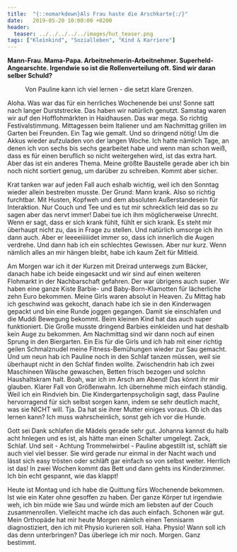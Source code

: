 ```yaml
---
title:  "{::nomarkdown}Als Frau haste die Arschkarte{:/}"
date:   2019-05-20 10:00:00 +0200
header:
  teaser: ../../../../../images/hut_teaser.png
tags: ["Kleinkind", "Sozialleben", "Kind & Karriere"]
---
```


**Mann-Frau. Mama-Papa. Arbeitnehmerin-Arbeitnehmer. Superheld-Angearschte. Irgendwie so ist die Rollenverteilung oft. Sind wir daran selber Schuld?**

<figure>
  <img src="../../../../../images/hut.png" alt="">
  <figcaption>Von Pauline kann ich viel lernen - die setzt klare Grenzen.</figcaption>
</figure>

Aloha. Was war das für ein herrliches Wochenende bei uns! Sonne satt nach langer Durststrecke. Das haben wir natürlich genutzt. Samstag waren wir auf den Hofflohmärkten in Haidhausen. Das war mega. So richtig Festivalstimmung. Mittagessen beim Italiener und am Nachmittag grillen im Garten bei Freunden. Ein Tag wie gemalt. Und so dringend nötig! Um die Akkus wieder aufzuladen von der langen Woche. Ich hatte nämlich Tage, an denen ich von sechs bis sechs gearbeitet habe und wenn man schon weiß, dass es für einen beruflich so nicht weitergehen wird, ist das extra hart. Aber das ist ein anderes Thema. Meine größte Baustelle gerade aber ich bin noch nicht sortiert genug, um darüber zu schreiben. Kommt aber sicher.

Krat tanken war auf jeden Fall auch eshalb wichtig, weil ich den Sonntag wieder allein bestreiten musste. Der Grund: Mann krank. Also so richtig furchtbar. Mit Husten, Kopfweh und dem absoluten Außerstandesein für Interaktion. Nur Couch und Tee und es tut mir schrecklich leid das so zu sagen aber das nervt immer! Dabei tue ich ihm möglicherweise Unrecht. Wenn er sagt, dass er sich krank fühlt, fühlt er sich krank. Es steht mir überhaupt nicht zu, das in Frage zu stellen. Und natürlich umsorge ich ihn dann auch. Aber er leeeeiiiiiidet immer so, dass ich innerlich die Augen verdrehe. Und dann hab ich ein schlechtes Gewissen. Aber nur kurz. Wenn nämlich alles an mir hängen bleibt, habe ich kaum Zeit für Mitleid.

Am Morgen war ich it der Kurzen mit Dreirad unterwegs zum Bäcker, danach habe ich beide eingesackt und wir sind auf einen weiteren Flohmarkt in der Nachbarschaft gefahren. Der war übrigens auch super. Wir haben eine ganze Kiste Barbie- und Baby-Born-Klamotten für lächerliche zehn Euro bekommen. Meine Girls waren absolut in Heaven. Zu Mittag hab ich geschwind was gekocht, danach habe ich sie in den Kinderwagen gepackt und bin eine Runde joggen gegangen. Damit sie einschlafen und die Muddi Bewegung bekommt. Beim kleinen Kind hat das auch super funktioniert. Die Große musste dringend Barbies einkleiden und hat deshalb kein Auge zu bekommen. Am Nachmittag sind wir dann noch auf einen Sprung in den Biergarten. Ein Eis für die Girls und ich hab mit einer richtig geilen Schmalznudel meine Fitness-Bemühungen wieder zur Sau gemacht. Und um neun hab ich Pauline noch in den Schlaf tanzen müssen, weil sie überhaupt nicht in den Schlaf finden wollte. Zwischendrin hab ich zwei Maschineen Wäsche gewaschen, Betten frisch bezogen und solchn Haushaltskram halt. Boah, war ich im Arsch am Abend! Das könnt ihr mir glauben. Klarer Fall von Größenwahn. Ich übernehme mich einfach ständig. Weil ich ein Rindvieh bin. Die Kindergartenpsycholigin sagt, dass Pauline hervorragend für sich selbst sorgen kann, indem se sehr deutlich macht, was sie NICHT will. Tja. Da hat sie ihrer Mutter einiges voraus. Ob ich das lernen kann? Ich muss wahrscheinlich, sonst geh ich vor die Hunde.

Gott sei Dank schlafen die Mädels gerade sehr gut. Johanna kannst du halb acht hnlegen und es ist, als hätte man einen Schalter umgelegt. Zack, Schlaf. Und seit - Achtung Trommelwirbel - Pauline abgestillt ist, schläft sie auch viel viel besser. Sie wird gerade nur einmal in der Nacht wach und lässt sich easy trösten oder schläft gar einfach so von selbst weiter. Herrlich ist das! In zwei Wochen kommt das Bett und dann gehts ins Kinderzimmer. Ich bin echt gespannt, wie das klappt!

Heute ist Montag und ich habe die Quittung fürs Wochenende bekommen. Ist wie ein Kater ohne gesoffen zu haben. Der ganze Körper tut irgendwie weh, ich bin müde wie Sau und würde mich am liebsten auf der Couch zusammenrollen. Vielleicht mache ich das auch einfach. Schonen wär gut. Mein Orthopäde hat mir heute Morgen nämlich einen Tennisarm diagnostiziert, den ich mit Physio kurieren soll. Haha. Physio! Wann soll ich das denn unterbringen? Das überlege ich mir noch. Morgen. Ganz bestimmt.







 















 












   






































